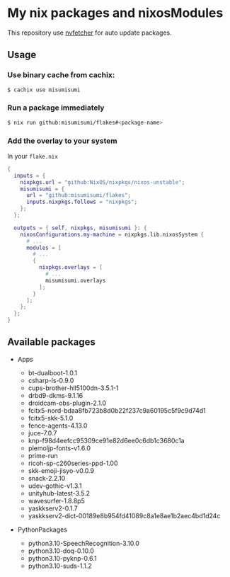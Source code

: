 # My nix packages and nixosModules

This repository use [nvfetcher](https://github.com/berberman/nvfetcher.git) for auto update packages.

## Usage

### Use binary cache from cachix:

```sh
$ cachix use misumisumi
```

### Run a package immediately

```sh
$ nix run github:misumisumi/flakes#<package-name>
```

### Add the overlay to your system

In your `flake.nix`

```nix
{
  inputs = {
    nixpkgs.url = "github:NixOS/nixpkgs/nixos-unstable";
    misumisumi = {
      url = "github:misumisumi/flakes";
      inputs.nixpkgs.follows = "nixpkgs";
    };
  };

  outputs = { self, nixpkgs, misumisumi }: {
    nixosConfigurations.my-machine = nixpkgs.lib.nixosSystem {
      # ...
      modules = [
        # ...
        {
          nixpkgs.overlays = [
            # ...
            misumisumi.overlays
          ];
        }
      ];
    };
  };
}

```

## Available packages

- Apps

  - bt-dualboot-1.0.1
  - csharp-ls-0.9.0
  - cups-brother-hll5100dn-3.5.1-1
  - drbd9-dkms-9.1.16
  - droidcam-obs-plugin-2.1.0
  - fcitx5-nord-bdaa8fb723b8d0b22f237c9a60195c5f9c9d74d1
  - fcitx5-skk-5.1.0
  - fence-agents-4.13.0
  - juce-7.0.7
  - knp-f98d4eefcc95309ce91e82d6ee0c6db1c3680c1a
  - plemoljp-fonts-v1.6.0
  - prime-run
  - ricoh-sp-c260series-ppd-1.00
  - skk-emoji-jisyo-v0.0.9
  - snack-2.2.10
  - udev-gothic-v1.3.1
  - unityhub-latest-3.5.2
  - wavesurfer-1.8.8p5
  - yaskkserv2-0.1.7
  - yaskkserv2-dict-00189e8b954fd41089c8a1e8ae1b2aec4bd1d24c

- PythonPackages

  - python3.10-SpeechRecognition-3.10.0
  - python3.10-doq-0.10.0
  - python3.10-pyknp-0.6.1
  - python3.10-suds-1.1.2

